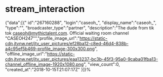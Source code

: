 # stream_interaction
{"data":[{"
id":"267160288",
"login":"caseoh_",
"display_name":"caseoh_",
"type":"",
"broadcaster_type":"partner",
"description":"The dude from tik tok caseoh@mythictalent.com. Official waiting room channel \"CASEOH247\"","profile_image_url":"https://static-cdn.jtvnw.net/jtv_user_pictures/ef28ba12-c8ed-46d4-838b-a4c95ef5b469-profile_image-300x300.png",
"offline_image_url":"https://static-cdn.jtvnw.net/jtv_user_pictures/eaa13237-bc3b-45f3-95a0-9caba01fba13-channel_offline_image-1920x1080.png",
"view_count":0,
"created_at":"2018-10-15T21:07:17Z"
}]}%